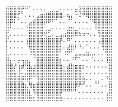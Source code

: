 <p align="center" style="white-space: nowrap;">  
⣿⣿⣿⣿⡟⠛⠁⠄⠄⠄⠄⢀⣀⣀⠄⠄⠄⠄⣤⣽⣿⣿⣿⣿⣿⣿⣿⣿  <br>
⣿⣿⣿⡋⠁⠄⠄⠄⣠⣶⣾⣿⣿⣿⣿⠄⢦⡄⠐⠬⠛⢿⣿⣿⣿⣿⣿⣿  <br>
⣿⡿⠇⠁⠄⠄⣠⣾⣿⣿⡿⠟⠋⠁⠄⠄⠈⠁⠄⠄⠄⠄⠙⢿⣿⣿⣿⣿  <br>
⣿⠃⠄⠄⠄⠘⣿⣿⣿⣿⢀⣠⠄⠄⠄⠄⣰⣶⣀⠄⠄⠄⠄⠸⣿⣿⣿⣿  <br>
⣏⠄⠄⠄⠄⠄⣿⣿⣿⡿⢟⣁⠄⣀⣠⣴⣿⣿⠿⠷⠶⠒⠄⠄⢹⣿⣿⣿  <br>
⡏⠄⠄⠄⠄⢰⣿⣿⣿⣿⣿⣿⣿⣿⡟⠄⠛⠁⠄⠄⠄⠄⠄⠄⢠⣿⣿⣿  <br>
⡇⠄⠄⠄⠄⠈⢿⣿⣿⣿⣿⣿⣿⣿⡇⠄⣼⣿⠇⠘⠄⠁⠄⠄⠄⢻⣿⣿  <br>
⣇⠄⠄⠄⠄⠄⠸⢿⣿⣿⣿⣿⣿⣿⠁⠸⠟⠁⣠⣤⣤⣶⣤⠄⠄⠄⢻⣿  <br>
⣿⡄⠄⡤⢤⣤⡀⠈⣿⣿⣿⣿⣿⣿⡆⠄⠄⠘⠋⠁⠄⠄⠈⠄⠄⠄⢸⣿  <br>
⣿⣿⡜⢰⡾⢻⣧⣰⣿⣿⣿⣿⣿⣿⣷⠄⣼⣷⣶⣶⡆⠄⠄⠄⠄⠄⠄⣿  <br>
⣿⣿⣧⢸⠄⣼⣿⣿⣿⣿⣿⣿⣿⣿⣿⣷⣿⣿⣿⣿⠄⠄⠄⠄⠄⠄⠄⣿  <br>
⣿⣿⣿⣿⡿⢿⡟⠉⢻⣿⣿⣿⣿⣿⣿⣿⣿⣿⣿⣿⣷⠄⠄⢀⡀⠄⠘⣿  <br>
⣿⣿⣿⣿⣿⣆⢻⣶⣿⣿⣿⣿⣿⣿⣿⣿⣿⣿⡿⠟⠋⠄⠄⠈⠁⠄⠄⣿  <br>
⣿⣿⣿⣿⣿⣿⡆⢻⣿⣿⣿⣿⣿⣿⡿⠛⠛⠛⠃⠄⠄⠄⠄⠄⠄⠄⢀⣿  <br>
⣿⣿⣿⣿⣿⣿⣿⣆⣻⣿⣿⣿⣿⣿⣷⠄⠄⠄⠄⠄⠄⠄⠄⠄⠄⠄⢸⣿  <br>
</p>
<!--
**burn2705/burn2705** is a ✨ _special_ ✨ repository because its `README.md` (this file) appears on your GitHub profile.

Here are some ideas to get you started:

- 🔭 I’m currently working on ...
- 🌱 I’m currently learning ...
- 👯 I’m looking to collaborate on ...
- 🤔 I’m looking for help with ...
- 💬 Ask me about ...
- 📫 How to reach me: ...
- 😄 Pronouns: ...
- ⚡ Fun fact: ...
-->
